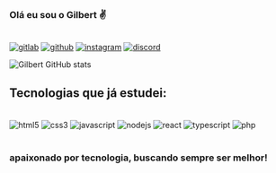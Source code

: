### Olá eu sou o Gilbert ✌️ 
\
[![gitlab](https://img.shields.io/badge/GitLab-330F63?style=for-the-badge&logo=gitlab&logoColor=white)](https://gitlab.com/gilbert009)
[![github](https://img.shields.io/badge/GitHub-100000?style=for-the-badge&logo=github&logoColor=white)](https://github.com/GilbertSilvaa/)
[![instagram](https://img.shields.io/badge/Instagram-E4405F?style=for-the-badge&logo=instagram&logoColor=white)](https://instagram.com/gilbertkemell)
[![discord](https://img.shields.io/badge/Discord-7289DA?style=for-the-badge&logo=discord&logoColor=white)](https://discord.gg/7qzaahye)


![Gilbert GitHub stats](https://github-readme-stats.vercel.app/api?username=GilbertSilvaa&show_icons=true&theme=dracula)


## Tecnologias que já estudei:

<div style="display: inline_block"><br/> 
  <img align="center" alt="html5" src="https://img.shields.io/badge/HTML5-E34F26?style=for-the-badge&logo=html5&logoColor=white" />
  <img align="center" alt="css3" src="https://img.shields.io/badge/CSS3-1572B6?style=for-the-badge&logo=css3&logoColor=white" />
  <img align="center" alt="javascript" src="https://img.shields.io/badge/JavaScript-F7DF1E?style=for-the-badge&logo=javascript&logoColor=black" />
  <img align="center" alt="nodejs" src="https://img.shields.io/badge/Node.js-43853D?style=for-the-badge&logo=node.js&logoColor=white" />
  <img align="center" alt="react" src="https://img.shields.io/badge/React-20232A?style=for-the-badge&logo=react&logoColor=61DAFB" />
  <img align="center" alt="typescript" src="https://img.shields.io/badge/TypeScript-007ACC?style=for-the-badge&logo=typescript&logoColor=whitee" />
  <img align="center" alt="php" src="https://img.shields.io/badge/PHP-777BB4?style=for-the-badge&logo=php&logoColor=white" />
</div><br>

 ### apaixonado por tecnologia, buscando sempre ser melhor!
